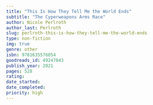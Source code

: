 ```yaml
---
title: "This Is How They Tell Me the World Ends"
subtitle: "The Cyperweapons Arms Race"
author: Nicole Perlroth
author_last: Perlroth
slug: perlroth-this-is-how-they-tell-me-the-world-ends
type: non-fiction
img: true
genre: other
isbn: 9781635576054
goodreads_id: 49247043
publish_year: 2021
pages: 528
rating: 
date_started:
date_completed:
priority: high
---
```


